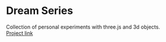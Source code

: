 # Dream Series
Collection of personal experiments with three.js and 3d objects. <br/>
[Project link](https://byjoohyunpark.github.io/dream/)


